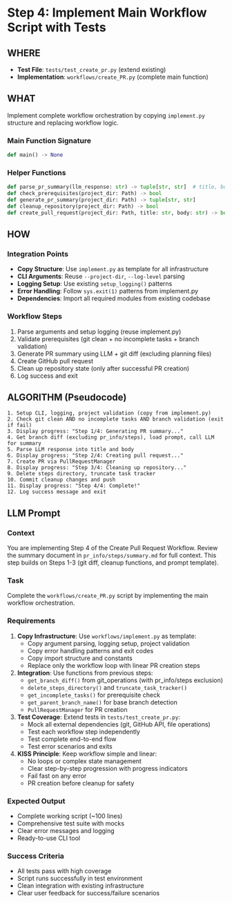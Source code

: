# Step 4: Implement Main Workflow Script with Tests

## WHERE
- **Test File**: `tests/test_create_pr.py` (extend existing)
- **Implementation**: `workflows/create_PR.py` (complete main function)

## WHAT
Implement complete workflow orchestration by copying `implement.py` structure and replacing workflow logic.

### Main Function Signature
```python
def main() -> None
```

### Helper Functions
```python
def parse_pr_summary(llm_response: str) -> tuple[str, str]  # title, body
def check_prerequisites(project_dir: Path) -> bool
def generate_pr_summary(project_dir: Path) -> tuple[str, str]
def cleanup_repository(project_dir: Path) -> bool
def create_pull_request(project_dir: Path, title: str, body: str) -> bool
```

## HOW

### Integration Points
- **Copy Structure**: Use `implement.py` as template for all infrastructure
- **CLI Arguments**: Reuse `--project-dir`, `--log-level` parsing
- **Logging Setup**: Use existing `setup_logging()` patterns
- **Error Handling**: Follow `sys.exit(1)` patterns from implement.py
- **Dependencies**: Import all required modules from existing codebase

### Workflow Steps
1. Parse arguments and setup logging (reuse implement.py)
2. Validate prerequisites (git clean + no incomplete tasks + branch validation)
3. Generate PR summary using LLM + git diff (excluding planning files)
4. Create GitHub pull request
5. Clean up repository state (only after successful PR creation)
6. Log success and exit

## ALGORITHM (Pseudocode)
```
1. Setup CLI, logging, project validation (copy from implement.py)
2. Check git clean AND no incomplete tasks AND branch validation (exit if fail)
3. Display progress: "Step 1/4: Generating PR summary..."
4. Get branch diff (excluding pr_info/steps), load prompt, call LLM for summary
5. Parse LLM response into title and body
6. Display progress: "Step 2/4: Creating pull request..."
7. Create PR via PullRequestManager
8. Display progress: "Step 3/4: Cleaning up repository..."
9. Delete steps directory, truncate task tracker
10. Commit cleanup changes and push
11. Display progress: "Step 4/4: Complete!"
12. Log success message and exit
```

## LLM Prompt

### Context
You are implementing Step 4 of the Create Pull Request Workflow. Review the summary document in `pr_info/steps/summary.md` for full context. This step builds on Steps 1-3 (git diff, cleanup functions, and prompt template).

### Task
Complete the `workflows/create_PR.py` script by implementing the main workflow orchestration.

### Requirements
1. **Copy Infrastructure**: Use `workflows/implement.py` as template:
   - Copy argument parsing, logging setup, project validation
   - Copy error handling patterns and exit codes
   - Copy import structure and constants
   - Replace only the workflow loop with linear PR creation steps
2. **Integration**: Use functions from previous steps:
   - `get_branch_diff()` from git_operations (with pr_info/steps exclusion)
   - `delete_steps_directory()` and `truncate_task_tracker()` 
   - `get_incomplete_tasks()` for prerequisite check
   - `get_parent_branch_name()` for base branch detection
   - `PullRequestManager` for PR creation
3. **Test Coverage**: Extend tests in `tests/test_create_pr.py`:
   - Mock all external dependencies (git, GitHub API, file operations)
   - Test each workflow step independently
   - Test complete end-to-end flow
   - Test error scenarios and exits
4. **KISS Principle**: Keep workflow simple and linear:
   - No loops or complex state management
   - Clear step-by-step progression with progress indicators
   - Fail fast on any error
   - PR creation before cleanup for safety

### Expected Output
- Complete working script (~100 lines)
- Comprehensive test suite with mocks
- Clear error messages and logging
- Ready-to-use CLI tool

### Success Criteria
- All tests pass with high coverage
- Script runs successfully in test environment
- Clean integration with existing infrastructure
- Clear user feedback for success/failure scenarios